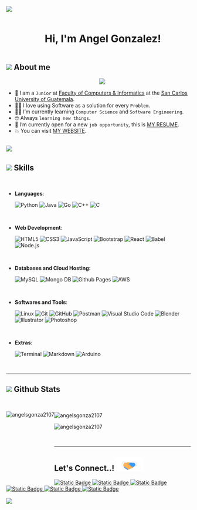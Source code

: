 <!--horizontal divider(gradiant)-->
<img src="https://user-images.githubusercontent.com/73097560/115834477-dbab4500-a447-11eb-908a-139a6edaec5c.gif">

<!--h1 without bottom border-->
<div id="user-content-toc">
  <ul align="center">
    <summary><h1 style="display: inline-block">Hi, I'm Angel Gonzalez!</h1></summary>
  </ul>
</div>

<!--- about me -->
## <picture><img src = "https://github.com/7oSkaaa/7oSkaaa/blob/main/Images/about_me.gif?raw=true" width = 50px></picture> About me
<picture> <img align="right" src="https://github.com/7oSkaaa/7oSkaaa/blob/main/Images/Right_Side.gif?raw=true" width = 250px></picture>
<br>
- :school: I am a `Junior` at [Faculty of Computers & Informatics](https://portal.ingenieria.usac.edu.gt/) at the [San Carlos University of Guatemala](https://www.usac.edu.gt/).
- :technologist: I love using Software as a solution for every `Problem`.
- :student: I’m currently learning `Computer Science` and `Software Engineering`.
- :nerd_face: Always `learning new things`.
- :thinking: I’m currently open for a new `job opportunity`, this is [MY RESUME](https://angelsgonza2107.github.io/CurriculumVitaeAG/).
- :boom: You can visit [MY WEBSITE](https://cutt.ly/Ahmed_Hossam_Website).
<br>

<!--horizontal divider(gradiant)-->
<img src="https://user-images.githubusercontent.com/73097560/115834477-dbab4500-a447-11eb-908a-139a6edaec5c.gif">

<!-- Connect with me -->
## <img src="https://media2.giphy.com/media/QssGEmpkyEOhBCb7e1/giphy.gif?cid=ecf05e47a0n3gi1bfqntqmob8g9aid1oyj2wr3ds3mg700bl&rid=giphy.gif" width ="25"><b> Skills</b>
<br>

<p align="center">

- **Languages**:

  ![Python](https://img.shields.io/badge/Python%20-%2314354C.svg?style=for-the-badge&logo=python&logoColor=white)
  ![Java](https://img.shields.io/badge/Java-%23C74342?style=for-the-badge&logo=coffeescript)
  ![Go](https://img.shields.io/badge/Go-%2300ADD8?style=for-the-badge&logo=go&logoColor=white)
  ![C++](https://img.shields.io/badge/C++%20-%2300599C.svg?style=for-the-badge&logo=c%2B%2B&logoColor=white)
  ![C](https://img.shields.io/badge/C%20-%232370ED.svg?style=for-the-badge&logo=c&logoColor=white)

<br>   
    
- **Web Development**:

  ![HTML5](https://img.shields.io/badge/HTML5%20-%23E34F26.svg?style=for-the-badge&logo=html5&logoColor=white)
  ![CSS3](https://img.shields.io/badge/CSS%20-%231572B6.svg?style=for-the-badge&logo=css3&logoColor=white)
  ![JavaScript](https://img.shields.io/badge/JavaScript%20-%23F7DF1E.svg?style=for-the-badge&logo=javascript&logoColor=black)
  ![Bootstrap](https://img.shields.io/badge/Bootstrap-%237952B3?style=for-the-badge&logo=bootstrap&logoColor=white&logoSize=auto)
  ![React](https://img.shields.io/badge/React-%2361DAFB?style=for-the-badge&logo=react&logoColor=black&logoSize=auto)
  ![Babel](https://img.shields.io/badge/Babel-%23F9DC3E?style=for-the-badge&logo=babel&logoColor=black&logoSize=auto)
  ![Node.js](https://img.shields.io/badge/Node.js-%235FA04E?style=for-the-badge&logo=node.js&logoColor=white)

<br>

- **Databases and Cloud Hosting**:

  ![MySQL](https://img.shields.io/badge/MySQL-%234479A1?style=for-the-badge&logo=mysql&logoColor=white&logoSize=auto)
  ![Mongo DB](https://img.shields.io/badge/Mongo%20DB-%2347A248?style=for-the-badge&logo=mongodb&logoColor=white)
  ![Github Pages](https://img.shields.io/badge/GitHub%20Pages-%23327FC7.svg?style=for-the-badge&logo=github&logoColor=white)
  ![AWS](https://img.shields.io/badge/AWS-%23232F3E?style=for-the-badge&logo=amazon%20web%20services&logoColor=white&logoSize=auto)

<br>

- **Softwares and Tools**:

  ![Linux](https://img.shields.io/badge/Linux-FCC624?style=for-the-badge&logo=linux&logoColor=black)
  ![Git](https://img.shields.io/badge/git-%23F05033.svg?style=for-the-badge&logo=git&logoColor=white)
  ![GitHub](https://img.shields.io/badge/github-%23121011.svg?style=for-the-badge&logo=github&logoColor=white)
  ![Postman](https://img.shields.io/badge/Postman-%23FF6C37?style=for-the-badge&logo=postman&logoColor=white&logoSize=auto)
  ![Visual Studio Code](https://img.shields.io/badge/Code-%2325B4F6?style=for-the-badge&logoColor=white&logoSize=auto&label=vs&labelColor=%230079BA&link=https%3A%2F%2Fnodejs.org%2Fen)
  ![Blender](https://img.shields.io/badge/Blender-%23E87D0D?style=for-the-badge&logo=blender&logoColor=white&logoSize=auto)
  ![Illustrator](https://img.shields.io/badge/Illustrator-%23FF9A00?style=for-the-badge&logo=adobe%20illustrator&logoColor=white&logoSize=auto)
  ![Photoshop](https://img.shields.io/badge/Photoshop-%2331A8FF?style=for-the-badge&logo=adobe%20photoshop&logoColor=white&logoSize=auto)

<br>

- **Extras**:

  ![Terminal](https://img.shields.io/badge/Terminal-%23054020?style=for-the-badge&logo=gnu-bash&logoColor=white)
  ![Markdown](https://img.shields.io/badge/markdown-%23000000.svg?style=for-the-badge&logo=markdown&logoColor=white)
  ![Arduino](https://img.shields.io/badge/Arduino-%2300878F?style=for-the-badge&logo=arduino)

</p>

<br>

-----

## <img src="https://media.giphy.com/media/iY8CRBdQXODJSCERIr/giphy.gif" width="35"><b> Github Stats </b>
<br>

<div>
<p><img align="left" src="https://github-readme-stats.vercel.app/api/top-langs?username=angelsgonza2107&show_icons=true&locale=en&layout=compact" alt="angelsgonza2107" height="200px"/></p>
<p><img align="center" src="https://github-readme-stats.vercel.app/api?username=angelsgonza2107&show_icons=true&locale=en" alt="angelsgonza2107" height="200px" /></p>
<p><img src="https://github-readme-streak-stats.herokuapp.com/?user=angelsgonza2107&" alt="angelsgonza2107" /></p>
</div>

<br>

-----

## <b> Let's Connect..!</b><img src="https://github.com/0xAbdulKhalid/0xAbdulKhalid/raw/main/assets/mdImages/handshake.gif" width ="80">

<a href="https://www.linkedin.com/in/angel-gonza21074/" target="_blank">
<img alt="Static Badge" src="https://img.shields.io/badge/Angel%20Gonz%C3%A1lez-%230A66C2?style=for-the-badge&logo=linkedin&link=www.linkedin.com%2Fin%2F%20angel-gonza21074">
</a>

<a href="https://x.com/GonVe_21" target="_blank">
<img alt="Static Badge" src="https://img.shields.io/badge/GonVe__21-%23000?style=for-the-badge&logo=x&logoColor=white&logoSize=auto&link=https%3A%2F%2Fx.com%2FGonVe_21">
</a>

<a href="mailto:angelprogonza2107@gmail.com" target="_blank">
<img alt="Static Badge" src="https://img.shields.io/badge/angelprogonza2107-%23EA4335?style=for-the-badge&logo=gmail&logoColor=white&link=www.linkedin.com%2Fin%2F%20angel-gonza21074">
</a>

<a href="https://discord.com/" target="_blank">
<img alt="Static Badge" src="https://img.shields.io/badge/angelgonzaav-%235865F2?style=for-the-badge&logo=discord&logoColor=white&link=www.linkedin.com%2Fin%2F%20angel-gonza21074">
</a>

<a href="https://leetcode.com/u/AngelGoVel/" target="_blank">
<img alt="Static Badge" src="https://img.shields.io/badge/AngelGoVel-%23FFA116?style=for-the-badge&logo=leetcode&logoColor=white&link=www.linkedin.com%2Fin%2F%20angel-gonza21074">
</a>

<a href="https://www.kaggle.com/angelgonza21" target="_blank">
<img alt="Static Badge" src="https://img.shields.io/badge/angelgonza21-%2320BEFF?style=for-the-badge&logo=kaggle&logoColor=white&logoSize=auto&link=www.linkedin.com%2Fin%2F%20angel-gonza21074">
</a>

<br>
<br>

<img src="https://user-images.githubusercontent.com/73097560/115834477-dbab4500-a447-11eb-908a-139a6edaec5c.gif">
